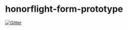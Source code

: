 # honorflight-form-prototype

[![Gitter](https://badges.gitter.im/Join%20Chat.svg)](https://gitter.im/honorflight/honorflight-form-prototype?utm_source=badge&utm_medium=badge&utm_campaign=pr-badge&utm_content=badge)